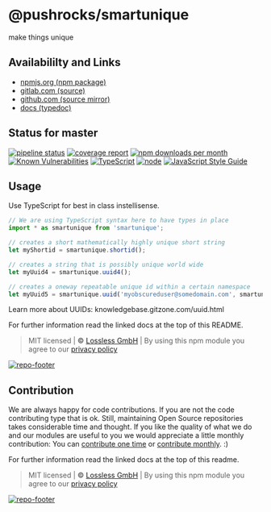 # @pushrocks/smartunique
make things unique

## Availabililty and Links
* [npmjs.org (npm package)](https://www.npmjs.com/package/@pushrocks/smartunique)
* [gitlab.com (source)](https://gitlab.com/pushrocks/smartunique)
* [github.com (source mirror)](https://github.com/pushrocks/smartunique)
* [docs (typedoc)](https://pushrocks.gitlab.io/smartunique/)

## Status for master
[![pipeline status](https://gitlab.com/pushrocks/smartunique/badges/master/pipeline.svg)](https://gitlab.com/pushrocks/smartunique/commits/master)
[![coverage report](https://gitlab.com/pushrocks/smartunique/badges/master/coverage.svg)](https://gitlab.com/pushrocks/smartunique/commits/master)
[![npm downloads per month](https://img.shields.io/npm/dm/@pushrocks/smartunique.svg)](https://www.npmjs.com/package/@pushrocks/smartunique)
[![Known Vulnerabilities](https://snyk.io/test/npm/@pushrocks/smartunique/badge.svg)](https://snyk.io/test/npm/@pushrocks/smartunique)
[![TypeScript](https://img.shields.io/badge/TypeScript->=%203.x-blue.svg)](https://nodejs.org/dist/latest-v10.x/docs/api/)
[![node](https://img.shields.io/badge/node->=%2010.x.x-blue.svg)](https://nodejs.org/dist/latest-v10.x/docs/api/)
[![JavaScript Style Guide](https://img.shields.io/badge/code%20style-prettier-ff69b4.svg)](https://prettier.io/)

## Usage

Use TypeScript for best in class instellisense.

```javascript
// We are using TypeScript syntax here to have types in place
import * as smartunique from 'smartunique';

// creates a short mathematically highly unique short string
let myShortid = smartunique.shortid();

// creates a string that is possibly unique world wide
let myUuid4 = smartunique.uuid4();

// creates a oneway repeatable unique id within a certain namespace
let myUuid5 = smartunique.uuid('myobscureduser@somedomain.com', smartunique.uuid4());
```

Learn more about UUIDs: knowledgebase.gitzone.com/uuid.html

For further information read the linked docs at the top of this README.

> MIT licensed | **&copy;** [Lossless GmbH](https://lossless.gmbh)
> | By using this npm module you agree to our [privacy policy](https://lossless.gmbh/privacy)

[![repo-footer](https://pushrocks.gitlab.io/assets/repo-footer.svg)](https://push.rocks)


## Contribution

We are always happy for code contributions. If you are not the code contributing type that is ok. Still, maintaining Open Source repositories takes considerable time and thought. If you like the quality of what we do and our modules are useful to you we would appreciate a little monthly contribution: You can [contribute one time](https://lossless.link/contribute-onetime) or [contribute monthly](https://lossless.link/contribute). :)

For further information read the linked docs at the top of this readme.

> MIT licensed | **&copy;** [Lossless GmbH](https://lossless.gmbh)
| By using this npm module you agree to our [privacy policy](https://lossless.gmbH/privacy)

[![repo-footer](https://lossless.gitlab.io/publicrelations/repofooter.svg)](https://maintainedby.lossless.com)
